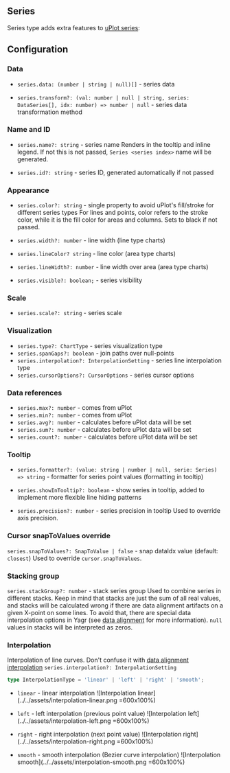 ## Series

Series type adds extra features to [uPlot series](https://github.com/leeoniya/uplot/blob/f099796c4e7b659cfd22c668bbb919aa3cbd84c8/dist/uplot.d.ts#l777):

## Configuration

### Data

-   `series.data: (number | string | null)[]` - series data

-   `series.transform?: (val: number | null | string, series: DataSeries[], idx: number) => number | null` - series data transformation method

### Name and ID

-   `series.name?: string` - series name Renders in the tooltip and inline legend. If not this is not passed, `Series <series index>` name will be generated.

-   `series.id?: string` - series ID, generated automatically if not passed

### Appearance

-   `series.color?: string` - single property to avoid uPlot's fill/stroke for different series types For lines and points, color refers to the stroke color, while it is the fill color for areas and columns. Sets to black if not passed.

-   `series.width?: number` - line width (line type charts)

-   `series.lineColor? string` - line color (area type charts)

-   `series.lineWidth?: number` - line width over area (area type charts)

-   `series.visible?: boolean;` - series visibility

### Scale

-   `series.scale?: string` - series scale

### Visualization

-   `series.type?: ChartType` - series visualization type
-   `series.spanGaps?: boolean` - join paths over null-points
-   `series.interpolation?: InterpolationSetting` - series line interpolation type
-   `series.cursorOptions?: CursorOptions` - series cursor options

### Data references

-   `series.max?: number` - comes from uPlot
-   `series.min?: number` - comes from uPlot
-   `series.avg?: number` - calculates before uPlot data will be set
-   `series.sum?: number` - calculates before uPlot data will be set
-   `series.count?: number` - calculates before uPlot data will be set

### Tooltip

-   `series.formatter?: (value: string | number | null, serie: Series) => string` - formatter for series point values (formatting in tooltip)

-   `series.showInTooltip?: boolean` - show series in tooltip, added to implement more flexible line hiding patterns

-   `series.precision?: number` - series precision in tooltip Used to override axis precision.

### Cursor snapToValues override

`series.snapToValues?: SnapToValue | false` - snap dataIdx value (default: `closest`) Used to override `cursor.snapToValues`.

### Stacking group

`series.stackGroup?: number` - stack series group Used to combine series in different stacks. Keep in mind that stacks are just the sum of all real values, and stacks will be calculated wrong if there are data alignment artifacts on a given X-point on some lines. To avoid that, there are special data interpolation options in Yagr (see [data alignment](./data-processing.md) for more information). `null` values in stacks will be interpreted as zeros.

### Interpolation

Interpolation of line curves. Don't confuse it with [data alignment interpolation](./data-processing.md#data-interpolation)
`series.interpolation?: InterpolationSetting`

```ts
type InterpolationType = 'linear' | 'left' | 'right' | 'smooth';
```

-   `linear` - linear interpolation
    ![Interpolation linear](../../assets/interpolation-linear.png =600x100%)

-   `left` - left interpolation (previous point value)
    ![Interpolation left](../../assets/interpolation-left.png =600x100%)

-   `right` - right interpolation (next point value)
    ![Interpolation right](../../assets/interpolation-right.png =600x100%)

-   `smooth` - smooth interpolation (Bezier curve interpolation)
    ![Interpolation smooth](../../assets/interpolation-smooth.png =600x100%)

